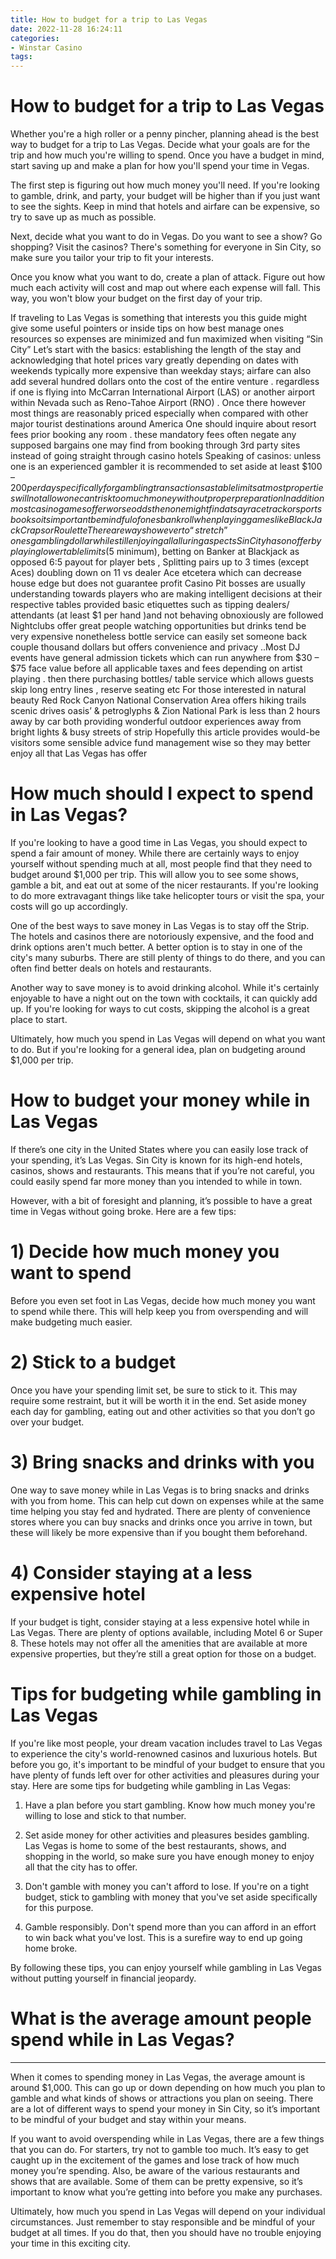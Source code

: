 ```yaml
---
title: How to budget for a trip to Las Vegas 
date: 2022-11-28 16:24:11
categories:
- Winstar Casino
tags:
---
```



#  How to budget for a trip to Las Vegas 

Whether you're a high roller or a penny pincher, planning ahead is the best way to budget for a trip to Las Vegas. Decide what your goals are for the trip and how much you're willing to spend. Once you have a budget in mind, start saving up and make a plan for how you'll spend your time in Vegas.

The first step is figuring out how much money you'll need. If you're looking to gamble, drink, and party, your budget will be higher than if you just want to see the sights. Keep in mind that hotels and airfare can be expensive, so try to save up as much as possible.

Next, decide what you want to do in Vegas. Do you want to see a show? Go shopping? Visit the casinos? There's something for everyone in Sin City, so make sure you tailor your trip to fit your interests.

Once you know what you want to do, create a plan of attack. Figure out how much each activity will cost and map out where each expense will fall. This way, you won't blow your budget on the first day of your trip.

If traveling to Las Vegas is something that interests you this guide might give some useful pointers or inside tips on how best manage ones resources so expenses are minimized and fun maximized when visiting “Sin City” Let’s start with the basics:  establishing the length of the stay and acknowledging that hotel prices vary greatly depending on dates with weekends typically more expensive than weekday stays; airfare can also add several hundred dollars onto the cost of the entire venture . regardless if one is flying into McCarran International Airport (LAS) or another airport within Nevada such as Reno-Tahoe Airport (RNO) . Once there however most things are reasonably priced especially when compared with other major tourist destinations around America 
One should inquire about resort fees prior booking any room . these mandatory fees often negate any supposed bargains one may find from booking through 3rd party sites instead of going straight through casino hotels 
Speaking of casinos: unless one is an experienced gambler it is recommended to set aside at least $100 – $200 per day specifically for gambling transactions as table limits at most properties will not allow one cant risk too much money without proper preparation  In addition most casino games offer worse odds then one might find at say race track or sports book so its important be mindful of ones bankroll when playing games like Black Jack Craps or Roulette 
There are ways however to “stretch” ones gambling dollar while still enjoying all alluring aspects Sin City has on offer by playing lower table limits ($5 minimum), betting on Banker at Blackjack as opposed 6:5 payout for player bets , Splitting pairs up to 3 times (except Aces) doubling down on 11 vs dealer Ace etcetera which can decrease house edge but does not guarantee profit Casino Pit bosses are usually understanding towards players who are making intelligent decisions at their respective tables provided basic etiquettes such as tipping dealers/ attendants (at least $1 per hand )and not behaving obnoxiously are followed 
 Nightclubs offer great people watching opportunities but drinks tend be very expensive nonetheless bottle service can easily set someone back couple thousand dollars but offers convenience and privacy ..Most DJ events have general admission tickets which can run anywhere from $30 – $75 face value before all applicable taxes and fees depending on artist playing . then there purchasing bottles/ table service which allows guests skip long entry lines , reserve seating etc  For those interested in natural beauty Red Rock Canyon National Conservation Area offers hiking trails scenic drives oasis’ & petroglyphs & Zion National Park is less than 2 hours away by car both providing wonderful outdoor experiences away from bright lights & busy streets of strip 
Hopefully this article provides would-be visitors some sensible advice fund management wise so they may better enjoy all that Las Vegas has offer

#  How much should I expect to spend in Las Vegas? 

If you're looking to have a good time in Las Vegas, you should expect to spend a fair amount of money. While there are certainly ways to enjoy yourself without spending much at all, most people find that they need to budget around $1,000 per trip. This will allow you to see some shows, gamble a bit, and eat out at some of the nicer restaurants. If you're looking to do more extravagant things like take helicopter tours or visit the spa, your costs will go up accordingly.

One of the best ways to save money in Las Vegas is to stay off the Strip. The hotels and casinos there are notoriously expensive, and the food and drink options aren't much better. A better option is to stay in one of the city's many suburbs. There are still plenty of things to do there, and you can often find better deals on hotels and restaurants.

Another way to save money is to avoid drinking alcohol. While it's certainly enjoyable to have a night out on the town with cocktails, it can quickly add up. If you're looking for ways to cut costs, skipping the alcohol is a great place to start.

Ultimately, how much you spend in Las Vegas will depend on what you want to do. But if you're looking for a general idea, plan on budgeting around $1,000 per trip.

#  How to budget your money while in Las Vegas 

If there’s one city in the United States where you can easily lose track of your spending, it’s Las Vegas. Sin City is known for its high-end hotels, casinos, shows and restaurants. This means that if you’re not careful, you could easily spend far more money than you intended to while in town.

However, with a bit of foresight and planning, it’s possible to have a great time in Vegas without going broke. Here are a few tips:

# 1) Decide how much money you want to spend

Before you even set foot in Las Vegas, decide how much money you want to spend while there. This will help keep you from overspending and will make budgeting much easier.

# 2) Stick to a budget

Once you have your spending limit set, be sure to stick to it. This may require some restraint, but it will be worth it in the end. Set aside money each day for gambling, eating out and other activities so that you don’t go over your budget.

# 3) Bring snacks and drinks with you

One way to save money while in Las Vegas is to bring snacks and drinks with you from home. This can help cut down on expenses while at the same time helping you stay fed and hydrated. There are plenty of convenience stores where you can buy snacks and drinks once you arrive in town, but these will likely be more expensive than if you bought them beforehand.

# 4) Consider staying at a less expensive hotel

If your budget is tight, consider staying at a less expensive hotel while in Las Vegas. There are plenty of options available, including Motel 6 or Super 8. These hotels may not offer all the amenities that are available at more expensive properties, but they’re still a great option for those on a budget.

#  Tips for budgeting while gambling in Las Vegas 

If you're like most people, your dream vacation includes travel to Las Vegas to experience the city's world-renowned casinos and luxurious hotels. But before you go, it's important to be mindful of your budget to ensure that you have plenty of funds left over for other activities and pleasures during your stay. Here are some tips for budgeting while gambling in Las Vegas:

1) Have a plan before you start gambling. Know how much money you're willing to lose and stick to that number.

2) Set aside money for other activities and pleasures besides gambling. Las Vegas is home to some of the best restaurants, shows, and shopping in the world, so make sure you have enough money to enjoy all that the city has to offer.

3) Don't gamble with money you can't afford to lose. If you're on a tight budget, stick to gambling with money that you've set aside specifically for this purpose.

4) Gamble responsibly. Don't spend more than you can afford in an effort to win back what you've lost. This is a surefire way to end up going home broke.

By following these tips, you can enjoy yourself while gambling in Las Vegas without putting yourself in financial jeopardy.

#  What is the average amount people spend while in Las Vegas?

***

When it comes to spending money in Las Vegas, the average amount is around $1,000. This can go up or down depending on how much you plan to gamble and what kinds of shows or attractions you plan on seeing. There are a lot of different ways to spend your money in Sin City, so it’s important to be mindful of your budget and stay within your means.

If you want to avoid overspending while in Las Vegas, there are a few things that you can do. For starters, try not to gamble too much. It’s easy to get caught up in the excitement of the games and lose track of how much money you’re spending. Also, be aware of the various restaurants and shows that are available. Some of them can be pretty expensive, so it’s important to know what you’re getting into before you make any purchases.

Ultimately, how much you spend in Las Vegas will depend on your individual circumstances. Just remember to stay responsible and be mindful of your budget at all times. If you do that, then you should have no trouble enjoying your time in this exciting city.